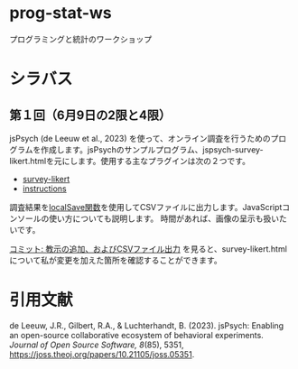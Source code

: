 # prog-stat-ws
プログラミングと統計のワークショップ

# シラバス

## 第１回（6月9日の2限と4限）
jsPsych (de Leeuw et al., 2023) を使って、オンライン調査を行うためのプログラムを作成します。jsPsychのサンプルプログラム、jspsych-survey-likert.htmlを元にします。使用する主なプラグインは次の２つです。
- [survey-likert](https://www.jspsych.org/7.3/plugins/survey-likert/)
- [instructions](https://www.jspsych.org/7.3/plugins/instructions/)

調査結果を[localSave関数](https://www.jspsych.org/7.3/reference/jspsych-data/#localsave)を使用してCSVファイルに出力します。JavaScriptコンソールの使い方についても説明します。
時間があれば、画像の呈示も扱いたいです。

[コミット: 教示の追加、およびCSVファイル出力](https://github.com/kurokida/prog-stat-ws/commit/9f1db281e8ecad6e6851be7643921b42833ed24a) を見ると、survey-likert.htmlについて私が変更を加えた箇所を確認することができます。

# 引用文献
de Leeuw, J.R., Gilbert, R.A., & Luchterhandt, B. (2023). jsPsych: Enabling an open-source collaborative ecosystem of behavioral experiments. *Journal of Open Source Software, 8*(85), 5351, https://joss.theoj.org/papers/10.21105/joss.05351.